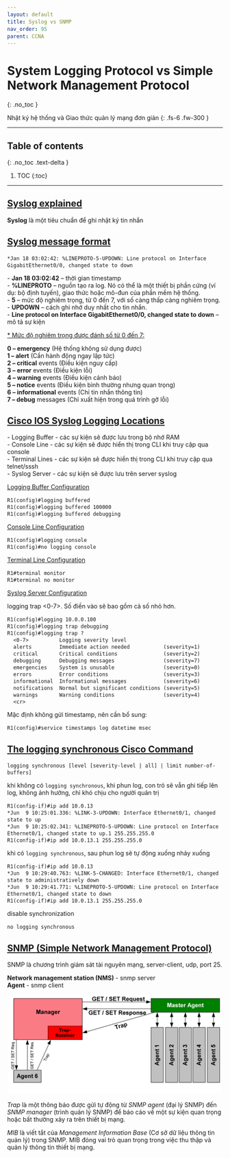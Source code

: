 ```yaml
---
layout: default
title: Syslog vs SNMP
nav_order: 95
parent: CCNA
---
```


# System Logging Protocol vs Simple Network Management Protocol
{: .no_toc }

Nhật ký hệ thống và Giao thức quản lý mạng đơn giản
{: .fs-6 .fw-300 }

---

## Table of contents
{: .no_toc .text-delta }

1. TOC
{:toc}

---

## <u>Syslog explained</u>

**Syslog** là một tiêu chuẩn để ghi nhật ký tin nhắn

## <u>Syslog message format</u>

```
*Jan 18 03:02:42: %LINEPROTO-5-UPDOWN: Line protocol on Interface GigabitEthernet0/0, changed state to down
```

\- **Jan 18 03:02:42** – thời gian timestamp <br>
\- **%LINEPROTO** – nguồn tạo ra log. Nó có thể là một thiết bị phần cứng (ví dụ: bộ định tuyến), giao thức hoặc mô-đun của phần mềm hệ thống. <br>
\- **5** – mức độ nghiêm trọng, từ 0 đến 7, với số càng thấp càng nghiêm trọng. <br>
\- **UPDOWN** – cách ghi nhớ duy nhất cho tin nhắn. <br>
\- **Line protocol on Interface GigabitEthernet0/0, changed state to down** – mô tả sự kiện <br>

<u>* Mức độ nghiêm trọng được đánh số từ 0 đến 7:</u>

**0 – emergency** (Hệ thống không sử dụng được) <br>
**1 – alert** (Cần hành động ngay lập tức) <br>
**2 – critical** events (Điều kiện nguy cấp) <br>
**3 – error** events (Điều kiện lỗi) <br>
**4 – warning** events (Điều kiện cảnh báo) <br>
**5 – notice** events (Điều kiện bình thường nhưng quan trọng) <br>
**6 – informational** events (Chỉ tin nhắn thông tin) <br>
**7 – debug** messages (Chỉ xuất hiện trong quá trình gỡ lỗi) <br>

## <u>Cisco IOS Syslog Logging Locations</u>

\- Logging Buffer - các sự kiện sẽ được lưu trong bộ nhớ RAM <br>
\- Console Line - các sự kiện sẽ được hiển thị trong CLI khi truy cập qua console <br>
\- Terminal Lines - các sự kiện sẽ được hiển thị trong CLI khi truy cập qua telnet/sssh <br>
\- Syslog Server - các sự kiện sẽ được lưu trên server syslog <br>

<u>Logging Buffer Configuration</u>

```
R1(config)#logging buffered
R1(config)#logging buffered 100000
R1(config)#logging buffered debugging
```

<u>Console Line Configuration</u>

```
R1(config)#logging console
R1(config)#no logging console
```

<u>Terminal Line Configuration</u>

```
R1#terminal monitor
R1#terminal no monitor
```

<u>Syslog Server Configuration</u>

logging trap <0-7>. Số điền vào sẽ bao gồm cả số nhỏ hơn.

```
R1(config)#logging 10.0.0.100
R1(config)#logging trap debugging
R1(config)#logging trap ?
  <0-7>          Logging severity level
  alerts         Immediate action needed           (severity=1)
  critical       Critical conditions               (severity=2)
  debugging      Debugging messages                (severity=7)
  emergencies    System is unusable                (severity=0)
  errors         Error conditions                  (severity=3)
  informational  Informational messages            (severity=6)
  notifications  Normal but significant conditions (severity=5)
  warnings       Warning conditions                (severity=4)
  <cr>
```

Mặc định không gửi timestamp, nên cần bổ sung:

```
R1(config)#service timestamps log datetime msec
```

## <u>The logging synchronous Cisco Command</u>

```
logging synchronous [level [severity-level | all] | limit number-of-buffers]
```

khi không có `logging synchronous`, khi phun log, con trỏ sẽ vẫn ghi tiếp lên log, không ảnh hưởng, chỉ khó chịu cho người quản trị 
```
R1(config-if)#ip add 10.0.13
*Jun  9 10:25:01.336: %LINK-3-UPDOWN: Interface Ethernet0/1, changed state to up
*Jun  9 10:25:02.341: %LINEPROTO-5-UPDOWN: Line protocol on Interface Ethernet0/1, changed state to up.1 255.255.255.0
R1(config-if)#ip add 10.0.13.1 255.255.255.0
```

khi có `logging synchronous`, sau phun log sẽ tự động xuống nhảy xuống 

```
R1(config-if)#ip add 10.0.13
*Jun  9 10:29:40.763: %LINK-5-CHANGED: Interface Ethernet0/1, changed state to administratively down
*Jun  9 10:29:41.771: %LINEPROTO-5-UPDOWN: Line protocol on Interface Ethernet0/1, changed state to down
R1(config-if)#ip add 10.0.13.1 255.255.255.0
```

disable synchronization

```
no logging synchronous
```

## <u>SNMP (Simple Network Management Protocol)</u>

SNMP là chương trình giám sát tài nguyên mạng, server-client, udp, port 25.

**Network management station (NMS)** - snmp server <br>
**Agent** - snmp client <br>

<img src="/docs/CCNA/img/SNMP_communication_principles_diagram.png" width="500" height="231" />

*Trap* là một thông báo được gửi tự động từ *SNMP agent* (đại lý SNMP) đến *SNMP manager* (trình quản lý SNMP) để báo cáo về một sự kiện quan trọng hoặc bất thường xảy ra trên thiết bị mạng.

*MIB* là viết tắt của *Management Information Base* (Cơ sở dữ liệu thông tin quản lý) trong SNMP. MIB đóng vai trò quan trọng trong việc thu thập và quản lý thông tin thiết bị mạng.

